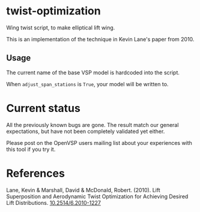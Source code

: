 # twist-optimization
Wing twist script, to make elliptical lift wing.


This is an implementation of the technique in Kevin Lane's paper from 2010.

## Usage

The current name of the base VSP model is hardcoded into the script.

When `adjust_span_stations` is `True`, your model will be written to.

# Current status

All the previously known bugs are gone. The result match our general expectations,
but have not been completely validated yet either.  

Please post on the OpenVSP users mailing list about your experiences with
this tool if you try it.

# References

Lane, Kevin & Marshall, David & McDonald, Robert. (2010). Lift Superposition and Aerodynamic Twist Optimization for Achieving Desired Lift Distributions. [10.2514/6.2010-1227](https://dx.doi.org/10.2514/6.2010-1227)
